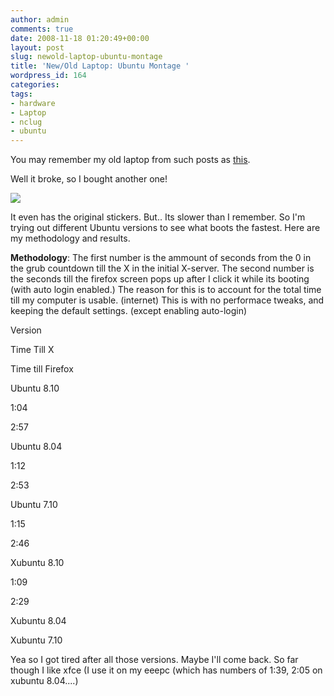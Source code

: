 ```yaml
---
author: admin
comments: true
date: 2008-11-18 01:20:49+00:00
layout: post
slug: newold-laptop-ubuntu-montage
title: 'New/Old Laptop: Ubuntu Montage '
wordpress_id: 164
categories:
tags:
- hardware
- Laptop
- nclug
- ubuntu
---
```


You may remember my old laptop from such posts as [this](https://xkyle.com/2007/01/20/compact-flash-replacement/).

Well it broke, so I bought another one!

[![](/uploads/mm20.gif)](/uploads/mm20.gif)

It even has the original stickers. But.. Its slower than I remember. So I'm trying out different Ubuntu versions to see what boots the fastest. Here are my methodology and results.

**Methodology**:
The first number is the ammount of seconds from the 0 in the grub countdown till the X in the initial X-server. The second number is the seconds till the firefox screen pops up after I click it while its booting (with auto login enabled.) The reason for this is to account for the total time till my computer is usable. (internet) This is with no performace tweaks, and keeping the default settings. (except enabling auto-login)










Version


Time Till X


Time till Firefox






Ubuntu 8.10


1:04


2:57






Ubuntu 8.04


1:12


2:53






Ubuntu 7.10


1:15


2:46






Xubuntu 8.10


1:09


2:29






Xubuntu 8.04










Xubuntu 7.10







Yea so I got tired after all those versions. Maybe I'll come back. So far though I like xfce (I use it on my eeepc (which has numbers of 1:39, 2:05 on xubuntu 8.04....)
